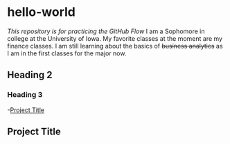 # hello-world
_This repository is for practicing the GitHub Flow_
I am a Sophomore in college at the University of Iowa.
My favorite classes at the moment are my finance classes.
I am still learning about the basics of ~~business analytics~~ as I am in the first classes for the major now. 
## Heading 2
### Heading 3

-[Project Title](Project-Title)

## Project Title

